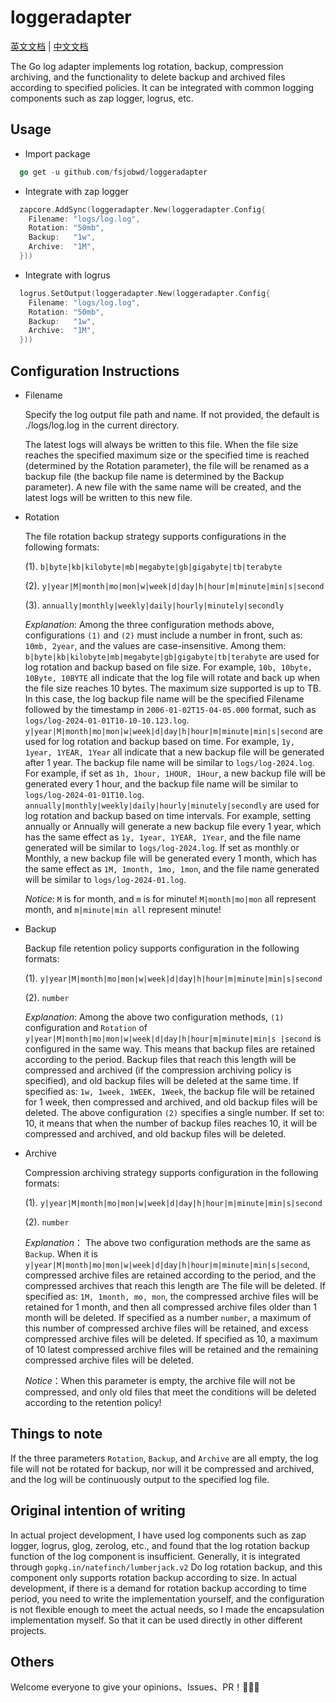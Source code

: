 # loggeradapter

[英文文档](README.md) | [中文文档](README_zh-CN.md)

The Go log adapter implements log rotation, backup, compression archiving,
and the functionality to delete backup and archived files according to specified policies.
It can be integrated with common logging components such as zap logger, logrus, etc.

## Usage

-   Import package

```go
  go get -u github.com/fsjobwd/loggeradapter
```

-   Integrate with zap logger

```go
  zapcore.AddSync(loggeradapter.New(loggeradapter.Config{
	Filename: "logs/log.log",
	Rotation: "50mb",
	Backup:   "1w",
	Archive:  "1M",
  }))
```

-   Integrate with logrus

```go
  logrus.SetOutput(loggeradapter.New(loggeradapter.Config{
    Filename: "logs/log.log",
    Rotation: "50mb",
    Backup:   "1w",
    Archive:  "1M",
  }))
```

## Configuration Instructions

-   Filename

    Specify the log output file path and name. If not provided, the default is ./logs/log.log in the current directory.

    The latest logs will always be written to this file. When the file size reaches the specified maximum size or
    the specified time is reached (determined by the Rotation parameter), the file will be renamed as a backup file
    (the backup file name is determined by the Backup parameter). A new file with the same name will be created,
    and the latest logs will be written to this new file.

-   Rotation

    The file rotation backup strategy supports configurations in the following formats:

    (1). `b|byte|kb|kilobyte|mb|megabyte|gb|gigabyte|tb|terabyte`

    (2). `y|year|M|month|mo|mon|w|week|d|day|h|hour|m|minute|min|s|second`

    (3). `annually|monthly|weekly|daily|hourly|minutely|secondly`

    _Explanation_: Among the three configuration methods above, configurations `(1)` and `(2)` must include a number in front,
    such as: `10mb, 2year`, and the values are case-insensitive. Among them:
    `b|byte|kb|kilobyte|mb|megabyte|gb|gigabyte|tb|terabyte` are used for log rotation and backup based on file size.
    For example, `10b, 10byte, 10Byte, 10BYTE` all indicate that the log file will rotate and back up when the file size reaches 10 bytes.
    The maximum size supported is up to TB. In this case,
    the log backup file name will be the specified Filename followed by the timestamp in `2006-01-02T15-04-05.000` format,
    such as `logs/log-2024-01-01T10-10-10.123.log`.
    `y|year|M|month|mo|mon|w|week|d|day|h|hour|m|minute|min|s|second` are used for log rotation and backup based on time. For example, `1y, 1year, 1YEAR, 1Year`
    all indicate that a new backup file will be generated after 1 year. The backup file name will be similar to `logs/log-2024.log`. For example,
    if set as `1h, 1hour, 1HOUR, 1Hour`, a new backup file will be generated every 1 hour,
    and the backup file name will be similar to `logs/log-2024-01-01T10.log`.
    `annually|monthly|weekly|daily|hourly|minutely|secondly` are used for log rotation and backup based on time intervals. For example,
    setting annually or Annually will generate a new backup file every 1 year, which has the same effect as `1y, 1year, 1YEAR, 1Year`,
    and the file name generated will be similar to `logs/log-2024.log`. If set as monthly or Monthly, a new backup file will be generated every 1 month,
    which has the same effect as `1M, 1month, 1mo, 1mon`, and the file name generated will be similar to `logs/log-2024-01.log`.

    _Notice_: `M` is for month, and `m` is for minute! `M|month|mo|mon` all represent month, and `m|minute|min all` represent minute!

-   Backup

    Backup file retention policy supports configuration in the following formats:

    (1). `y|year|M|month|mo|mon|w|week|d|day|h|hour|m|minute|min|s|second`

    (2). `number`

    _Explanation_: Among the above two configuration methods, `(1)` configuration and `Rotation` of
    `y|year|M|month|mo|mon|w|week|d|day|h|hour|m|minute|min|s |second` is configured in the same way.
    This means that backup files are retained according to the period.
    Backup files that reach this length will be compressed and archived
    (if the compression archiving policy is specified), and old backup files will be deleted at the same time.
    If specified as: `1w, 1week, 1WEEK, 1Week`, the backup file will be retained for 1 week,
    then compressed and archived, and old backup files will be deleted.
    The above configuration `(2)` specifies a single number. If set to: 10,
    it means that when the number of backup files reaches 10,
    it will be compressed and archived, and old backup files will be deleted.

-   Archive

    Compression archiving strategy supports configuration in the following formats:

    (1). `y|year|M|month|mo|mon|w|week|d|day|h|hour|m|minute|min|s|second`

    (2). `number`

    _Explanation_： The above two configuration methods are the same as `Backup`.
    When it is `y|year|M|month|mo|mon|w|week|d|day|h|hour|m|minute|min|s|second`,
    compressed archive files are retained according to the period,
    and the compressed archives that reach this length are The file will be deleted.
    If specified as: `1M, 1month, mo, mon`, the compressed archive files will be retained for 1 month,
    and then all compressed archive files older than 1 month will be deleted.
    If specified as a number `number`, a maximum of this number of compressed archive files will be retained,
    and excess compressed archive files will be deleted. If specified as 10,
    a maximum of 10 latest compressed archive files will be retained and the remaining compressed archive files will be deleted.

    _Notice_：When this parameter is empty, the archive file will not be compressed, and only old files that meet the conditions will be deleted according to the retention policy!

## Things to note

If the three parameters `Rotation`, `Backup`, and `Archive` are all empty, the log file will not be rotated for backup,
nor will it be compressed and archived, and the log will be continuously output to the specified log file.

## Original intention of writing

In actual project development, I have used log components such as zap logger, logrus, glog, zerolog, etc.,
and found that the log rotation backup function of the log component is insufficient. Generally,
it is integrated through `gopkg.in/natefinch/lumberjack.v2` Do log rotation backup, and this component only supports rotation backup according to size.
In actual development, if there is a demand for rotation backup according to time period, you need to write the implementation yourself,
and the configuration is not flexible enough to meet the actual needs, so I made the encapsulation implementation myself.
So that it can be used directly in other different projects.

## Others

Welcome everyone to give your opinions、Issues、PR！🤝👊🫶
